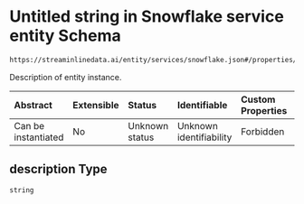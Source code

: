 # Untitled string in Snowflake service entity Schema

```txt
https://streaminlinedata.ai/entity/services/snowflake.json#/properties/description
```

Description of entity instance.

| Abstract            | Extensible | Status         | Identifiable            | Custom Properties | Additional Properties | Access Restrictions | Defined In                                                               |
| :------------------ | :--------- | :------------- | :---------------------- | :---------------- | :-------------------- | :------------------ | :----------------------------------------------------------------------- |
| Can be instantiated | No         | Unknown status | Unknown identifiability | Forbidden         | Allowed               | none                | [snowflake.json*](snowflake.md "open original schema") |

## description Type

`string`
